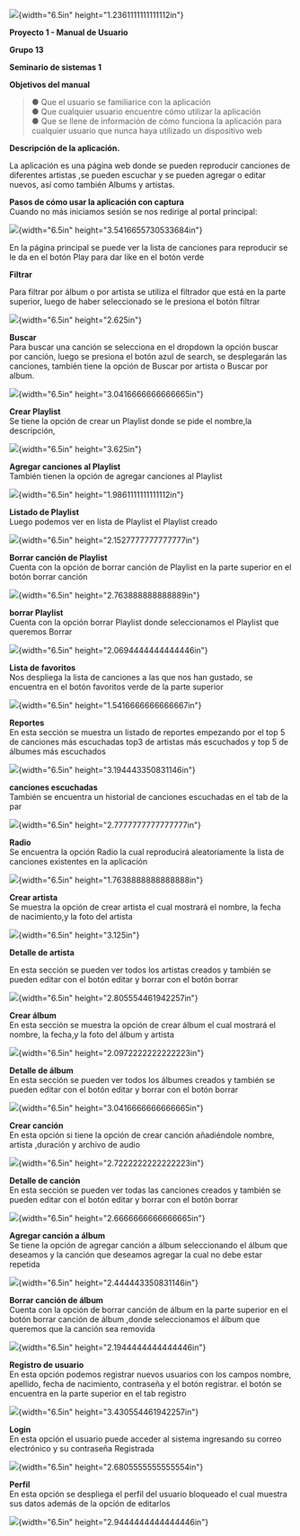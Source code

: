 ![](manual_usuario/media/image1.png){width="6.5in"
height="1.2361111111111112in"}

**Proyecto 1 - Manual de Usuario**

**Grupo 13**

**Seminario de sistemas 1**

**Objetivos del manual**

> ● Que el usuario se familiarice con la aplicación\
> ● Que cualquier usuario encuentre cómo utilizar la aplicación\
> ● Que se llene de información de cómo funciona la aplicación para
> cualquier usuario que nunca haya utilizado un dispositivo web

**Descripción de la aplicación.**

La aplicación es una página web donde se pueden reproducir canciones de
diferentes artistas ,se pueden escuchar y se pueden agregar o editar
nuevos, así como también Albums y artistas.

**Pasos de cómo usar la aplicación con captura**\
Cuando no más iniciamos sesión se nos redirige al portal principal:

![](manual_usuario/media/image2.png){width="6.5in"
height="3.5416655730533684in"}

En la página principal se puede ver la lista de canciones para
reproducir se le da en el botón Play para dar like en el botón verde

**Filtrar**

Para filtrar por álbum o por artista se utiliza el filtrador que está en
la parte superior, luego de haber seleccionado se le presiona el botón
filtrar

![](manual_usuario/media/image3.png){width="6.5in"
height="2.625in"}

**Buscar**\
Para buscar una canción se selecciona en el dropdown la opción buscar
por canción, luego se presiona el botón azul de search, se desplegarán
las canciones, también tiene la opción de Buscar por artista o Buscar
por album.

![](manual_usuario/media/image4.png){width="6.5in"
height="3.0416666666666665in"}

**Crear Playlist**\
Se tiene la opción de crear un Playlist donde se pide el nombre,la
descripción,

![](manual_usuario/media/image5.png){width="6.5in"
height="3.625in"}

**Agregar canciones al Playlist**\
También tienen la opción de agregar canciones al Playlist

![](manual_usuario/media/image6.png){width="6.5in"
height="1.9861111111111112in"}

**Listado de Playlist**\
Luego podemos ver en lista de Playlist el Playlist creado

![](manual_usuario/media/image7.png){width="6.5in"
height="2.1527777777777777in"}

**Borrar canción de Playlist**\
Cuenta con la opción de borrar canción de Playlist en la parte superior
en el botón borrar canción

![](manual_usuario/media/image8.png){width="6.5in"
height="2.763888888888889in"}

**borrar Playlist**\
Cuenta con la opción borrar Playlist donde seleccionamos el Playlist que
queremos Borrar

![](manual_usuario/media/image9.png){width="6.5in"
height="2.0694444444444446in"}

**Lista de favoritos**\
Nos despliega la lista de canciones a las que nos han gustado, se
encuentra en el botón favoritos verde de la parte superior

![](manual_usuario/media/image10.png){width="6.5in"
height="1.5416666666666667in"}

**Reportes**\
En esta sección se muestra un listado de reportes empezando por el top 5
de canciones más escuchadas top3 de artistas más escuchados y top 5 de
álbumes más escuchados

![](manual_usuario/media/image11.png){width="6.5in"
height="3.194443350831146in"}

**canciones escuchadas**\
También se encuentra un historial de canciones escuchadas en el tab de
la par

![](manual_usuario/media/image12.png){width="6.5in"
height="2.7777777777777777in"}

**Radio**\
Se encuentra la opción Radio la cual reproducirá aleatoriamente la lista
de canciones existentes en la aplicación

![](manual_usuario/media/image13.png){width="6.5in"
height="1.7638888888888888in"}

**Crear artista**\
Se muestra la opción de crear artista el cual mostrará el nombre, la
fecha de nacimiento,y la foto del artista

![](manual_usuario/media/image14.png){width="6.5in"
height="3.125in"}

**Detalle de artista**

En esta sección se pueden ver todos los artistas creados y también se
pueden editar con el botón editar y borrar con el botón borrar

![](manual_usuario/media/image15.png){width="6.5in"
height="2.805554461942257in"}

**Crear álbum**\
En esta sección se muestra la opción de crear álbum el cual mostrará el
nombre, la fecha,y la foto del álbum y artista

![](manual_usuario/media/image16.png){width="6.5in"
height="2.0972222222222223in"}

**Detalle de álbum**\
En esta sección se pueden ver todos los álbumes creados y también se
pueden editar con el botón editar y borrar con el botón borrar

![](manual_usuario/media/image17.png){width="6.5in"
height="3.0416666666666665in"}

**Crear canción**\
En esta opción si tiene la opción de crear canción añadiéndole nombre,
artista ,duración y archivo de audio

![](manual_usuario/media/image18.png){width="6.5in"
height="2.7222222222222223in"}

**Detalle de canción**\
En esta sección se pueden ver todas las canciones creados y también se
pueden editar con el botón editar y borrar con el botón borrar

![](manual_usuario/media/image19.png){width="6.5in"
height="2.6666666666666665in"}

**Agregar canción a álbum**\
Se tiene la opción de agregar canción a álbum seleccionando el álbum que
deseamos y la canción que deseamos agregar la cual no debe estar
repetida

![](manual_usuario/media/image20.png){width="6.5in"
height="2.444443350831146in"}

**Borrar canción de álbum**\
Cuenta con la opción de borrar canción de álbum en la parte superior en
el botón borrar canción de álbum ,donde seleccionamos el álbum que
queremos que la canción sea removida

![](manual_usuario/media/image21.png){width="6.5in"
height="2.1944444444444446in"}

**Registro de usuario**\
En esta opción podemos registrar nuevos usuarios con los campos nombre,
apellido, fecha de nacimiento, contraseña y el botón registrar. el botón
se encuentra en la parte superior en el tab registro

![](manual_usuario/media/image22.png){width="6.5in"
height="3.430554461942257in"}

**Login**\
En esta opción el usuario puede acceder al sistema ingresando su correo
electrónico y su contraseña Registrada

![](manual_usuario/media/image23.png){width="6.5in"
height="2.6805555555555554in"}

**Perfil**\
En esta opción se despliega el perfil del usuario bloqueado el cual
muestra sus datos además de la opción de editarlos

![](manual_usuario/media/image24.png){width="6.5in"
height="2.9444444444444446in"}
